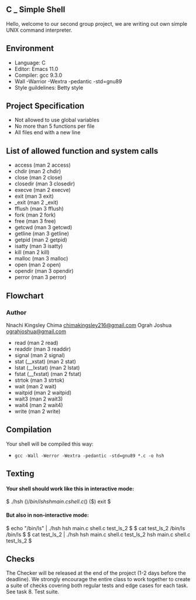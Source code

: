 ## C _ Simple Shell
Hello, welcome to our second group project, we are writing out own simple UNIX command interpreter.

## Environment
* Language: C
* Editor: Emacs 11.0
* Compiler: gcc 9.3.0
* Wall -Warrior -Wextra -pedantic -std=gnu89
* Style guildelines: Betty style

## Project Specification
* Not allowed to use global variables
* No more than 5 functions per file
* All files end with a new line

## List of allowed function and system calls
* access (man 2 access)
* chdir (man 2 chdir)
* close (man 2 close)
* closedir (man 3 closedir)
* execve (man 2 execve)
* exit (man 3 exit)
* _exit (man 2 _exit)
* fflush (man 3 fflush)
* fork (man 2 fork)
* free (man 3 free)
* getcwd (man 3 getcwd)
* getline (man 3 getline)
* getpid (man 2 getpid)
* isatty (man 3 isatty)
* kill (man 2 kill)
* malloc (man 3 malloc)
* open (man 2 open)
* opendir (man 3 opendir)
* perror (man 3 perror)

## Flowchart

### Author
Nnachi Kingsley Chima <chimakingsley216@gmail.com>
Ograh Joshua <ograhjoshua@gmail.com>
* read (man 2 read)
* readdir (man 3 readdir)
* signal (man 2 signal)
* stat (__xstat) (man 2 stat)
* lstat (__lxstat) (man 2 lstat)
* fstat (__fxstat) (man 2 fstat)
* strtok (man 3 strtok)
* wait (man 2 wait)
* waitpid (man 2 waitpid)
* wait3 (man 2 wait3)
* wait4 (man 2 wait4)
* write (man 2 write)

## Compilation
Your shell will be compiled this way:
* `gcc -Wall -Werror -Wextra -pedantic -std=gnu89 *.c -o hsh`

## Texting
#### Your shell should work like this in interactive mode:

$ ./hsh
($) /bin/ls
hsh main.c shell.c
($)
($) exit
$

#### But also in non-interactive mode:

$ echo "/bin/ls" | ./hsh
hsh main.c shell.c test_ls_2
$
$ cat test_ls_2
/bin/ls
/bin/ls
$
$ cat test_ls_2 | ./hsh
hsh main.c shell.c test_ls_2
hsh main.c shell.c test_ls_2
$

## Checks
The Checker will be released at the end of the project (1-2 days before the deadline). We strongly encourage the entire class to work together to create a suite of checks covering both regular tests and edge cases for each task. See task 8. Test suite.

